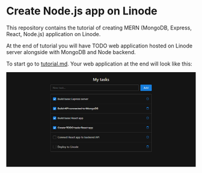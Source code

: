 # Create Node.js app on Linode

This repository contains the tutorial of creating MERN (MongoDB, Express, React, Node.js) application on Linode.

At the end of tutorial you will have TODO web application hosted on Linode server alongside with MongoDB and Node backend.

To start go to [tutorial.md](/tutorial.md). Your web application at the end will look like this:

![](tasks.screenshot.png)
